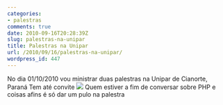 ```yaml
---
categories:
- palestras
comments: true
date: 2010-09-16T20:28:39Z
slug: palestras-na-unipar
title: Palestras na Unipar
url: /2010/09/16/palestras-na-unipar/
wordpress_id: 447
---
```


No dia 01/10/2010 vou ministrar duas palestras na Unipar de Cianorte, Paraná
Tem até convite
[![](/images/posts/palestra_cianorte1_300.jpg)](/images/posts/palestra_cianorte1.jpg)
Quem estiver a fim de conversar sobre PHP e coisas afins é só dar um pulo na palestra
